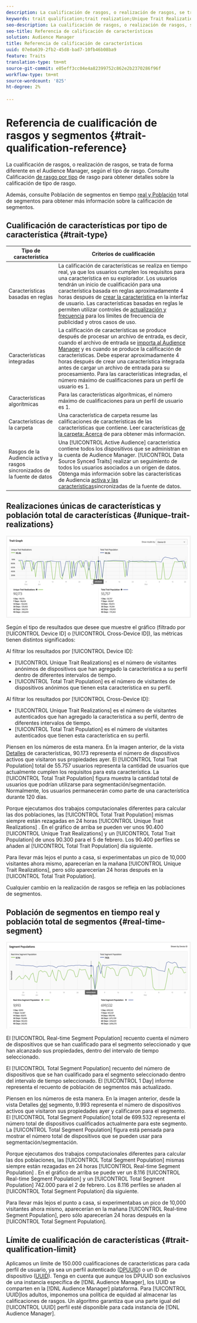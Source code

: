 ```yaml
---
description: La cualificación de rasgos, o realización de rasgos, se trata de forma diferente en el Audience Manager, según el tipo de rasgo. Consulte la tabla siguiente para obtener información detallada sobre la calificación de rasgos.
keywords: trait qualification;trait realization;Unique Trait Realizations;UTR;Total Trait Population;TTP
seo-description: La cualificación de rasgos, o realización de rasgos, se trata de forma diferente en el Audience Manager, según el tipo de rasgo. Consulte la tabla siguiente para obtener información detallada sobre la calificación de rasgos.
seo-title: Referencia de calificación de características
solution: Audience Manager
title: Referencia de calificación de características
uuid: 07e0a639-2fb2-45d8-bad7-10fb46b08ba9
feature: Traits
translation-type: tm+mt
source-git-commit: e05eff3cc04e4a82399752c862e2b2370286f96f
workflow-type: tm+mt
source-wordcount: '825'
ht-degree: 2%

---
```



# Referencia de cualificación de rasgos y segmentos {#trait-qualification-reference}

La cualificación de rasgos, o realización de rasgos, se trata de forma diferente en el Audience Manager, según el tipo de rasgo. Consulte Calificación [de rasgo por tipo](#trait-type) de rasgo para obtener detalles sobre la calificación de tipo de rasgo.

Además, consulte Población de segmentos en tiempo [real y Población](#real-time-segment) total de segmentos para obtener más información sobre la calificación de segmentos.



## Cualificación de características por tipo de característica {#trait-type}

| Tipo de característica | Criterios de cualificación |
|---|---|
| Características basadas en reglas | La calificación de características se realiza en tiempo real, ya que los usuarios cumplen los requisitos para una característica en su explorador. Los usuarios tendrán un inicio de cualificación para una característica basada en reglas aproximadamente 4 horas después de [crear la característica](create-onboarded-rule-based-traits.md#create-rules-based-or-onboarded-traits) en la interfaz de usuario. Las características basadas en reglas le permiten utilizar controles de [actualización y frecuencia](../segments/recency-and-frequency.md) para los límites de frecuencia de publicidad y otros casos de uso. |
| Características integradas | La calificación de características se produce después de procesar un archivo de entrada, es decir, cuando el archivo de entrada se [importa al Audience Manager](../../faq/faq-inbound-data-ingestion.md) y es cuando se produce la calificación de características. Debe esperar aproximadamente 4 horas después de crear una característica integrada antes de cargar un archivo de entrada para su procesamiento. Para las características integradas, el número máximo de cualificaciones para un perfil de usuario es 1. |
| Características algorítmicas | Para las características algorítmicas, el número máximo de cualificaciones para un perfil de usuario es 1. |
| Características de la carpeta | Una característica de carpeta resume las calificaciones de características de las características que contiene. Leer características [de la carpeta: Acerca](about-folder-traits.md) de para obtener más información. |
| Rasgos de la Audiencia activa y rasgos sincronizados de la fuente de datos | Una [!UICONTROL Active Audience] característica contiene todos los dispositivos que se administran en la cuenta de Audience Manager. [!UICONTROL Data Source Synced Traits] realizar un seguimiento de todos los usuarios asociados a un origen de datos. Obtenga más información sobre las características de Audiencia [activa y las características](client-activity-synced-audience-traits.md)sincronizadas de la fuente de datos. |

## Realizaciones únicas de características y población total de características {#unique-trait-realizations}

![realización de características únicas](assets/trait-graph.png)

Según el tipo de resultados que desee que muestre el gráfico (filtrado por [!UICONTROL Device ID] o [!UICONTROL Cross-Device ID]), las métricas tienen distintos significados:

Al filtrar los resultados por [!UICONTROL Device ID]:

* [!UICONTROL Unique Trait Realizations] es el número de visitantes anónimos de dispositivos que han agregado la característica a su perfil dentro de diferentes intervalos de tiempo.
* [!UICONTROL Total Trait Population] es el número de visitantes de dispositivos anónimos que tienen esta característica en su perfil.

Al filtrar los resultados por [!UICONTROL Cross-Device ID]:

* [!UICONTROL Unique Trait Realizations] es el número de visitantes autenticados que han agregado la característica a su perfil, dentro de diferentes intervalos de tiempo.
* [!UICONTROL Total Trait Population] es el número de visitantes autenticados que tienen esta característica en su perfil.

Piensen en los números de esta manera. En la imagen anterior, de la vista [Detalles](../../features/traits/trait-details-page.md) de características, 90.173 representa el número de dispositivos activos que visitaron sus propiedades ayer. El [!UICONTROL Total Trait Population] total de 55.757 usuarios representa la cantidad de usuarios que actualmente cumplen los requisitos para esta característica. La [!UICONTROL Total Trait Population] figura muestra la cantidad total de usuarios que podrían utilizarse para segmentación/segmentación. Normalmente, los usuarios permanecerán como parte de una característica durante 120 días.

Porque ejecutamos dos trabajos computacionales diferentes para calcular las dos poblaciones, las [!UICONTROL Total Trait Population] mismas siempre están rezagadas en 24 horas [!UICONTROL Unique Trait Realizations] . En el gráfico de arriba se pueden ver unos 90.400 [!UICONTROL Unique Trait Realizations] y un [!UICONTROL Total Trait Population] de unos 90.300 para el 5 de febrero. Los 90.400 perfiles se añaden al [!UICONTROL Total Trait Population] día siguiente.

Para llevar más lejos el punto a casa, si experimentabas un pico de 10,000 visitantes ahora mismo, aparecerían en la mañana [!UICONTROL Unique Trait Realizations], pero sólo aparecerían 24 horas después en la [!UICONTROL Total Trait Population].

Cualquier cambio en la realización de rasgos se refleja en las poblaciones de segmentos.

## Población de segmentos en tiempo real y población total de segmentos {#real-time-segment}

![realización de características únicas](assets/segment-graph.png)

El [!UICONTROL Real-time Segment Population] recuento cuenta el número de dispositivos que se han cualificado para el segmento seleccionado y que han alcanzado sus propiedades, dentro del intervalo de tiempo seleccionado.

El [!UICONTROL Total Segment Population] recuento del número de dispositivos que se han cualificado para el segmento seleccionado dentro del intervalo de tiempo seleccionado. El [!UICONTROL 1 Day] informe representa el recuento de población de segmentos más actualizado.

Piensen en los números de esta manera. En la imagen anterior, desde la vista Detalles [del](../../features/segments/segment-summary-view.md) segmento, 9.993 representa el número de dispositivos activos que visitaron sus propiedades ayer y calificaron para el segmento. El [!UICONTROL Total Segment Population] total de 699.532 representa el número total de dispositivos cualificados actualmente para este segmento. La [!UICONTROL Total Segment Population] figura está pensada para mostrar el número total de dispositivos que se pueden usar para segmentación/segmentación.

Porque ejecutamos dos trabajos computacionales diferentes para calcular las dos poblaciones, las [!UICONTROL Total Segment Population] mismas siempre están rezagadas en 24 horas [!UICONTROL Real-time Segment Population] . En el gráfico de arriba se puede ver un 8.116 [!UICONTROL Real-time Segment Population] y un [!UICONTROL Total Segment Population] 742.000 para el 2 de febrero. Los 8.116 perfiles se añaden al [!UICONTROL Total Segment Population] día siguiente.

Para llevar más lejos el punto a casa, si experimentabas un pico de 10,000 visitantes ahora mismo, aparecerían en la mañana [!UICONTROL Real-time Segment Population], pero sólo aparecerían 24 horas después en la [!UICONTROL Total Segment Population].

## Límite de cualificación de características {#trait-qualification-limit}

Aplicamos un límite de 150.000 cualificaciones de características para cada perfil de usuario, ya sea un perfil autenticado ([DPUUID](../../reference/ids-in-aam.md)) o un ID de dispositivo ([UUID](../../reference/ids-in-aam.md)). Tenga en cuenta que aunque los DPUUID son exclusivos de una instancia específica de [!DNL Audience Manager], los UUID se comparten en la [!DNL Audience Manager] plataforma. Para [!UICONTROL UUID]los adultos, imponemos una política de equidad al almacenar las calificaciones de rasgos. Un algoritmo garantiza que una parte igual del [!UICONTROL UUID] perfil esté disponible para cada instancia de [!DNL Audience Manager].

